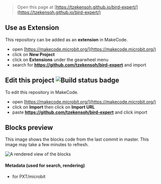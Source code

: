 
> Open this page at [https://tzekensoh.github.io/bird-expert/](https://tzekensoh.github.io/bird-expert/)

## Use as Extension

This repository can be added as an **extension** in MakeCode.

* open [https://makecode.microbit.org/](https://makecode.microbit.org/)
* click on **New Project**
* click on **Extensions** under the gearwheel menu
* search for **https://github.com/tzekensoh/bird-expert** and import

## Edit this project ![Build status badge](https://github.com/tzekensoh/bird-expert/workflows/MakeCode/badge.svg)

To edit this repository in MakeCode.

* open [https://makecode.microbit.org/](https://makecode.microbit.org/)
* click on **Import** then click on **Import URL**
* paste **https://github.com/tzekensoh/bird-expert** and click import

## Blocks preview

This image shows the blocks code from the last commit in master.
This image may take a few minutes to refresh.

![A rendered view of the blocks](https://github.com/tzekensoh/bird-expert/raw/master/.github/makecode/blocks.png)

#### Metadata (used for search, rendering)

* for PXT/microbit
<script src="https://makecode.com/gh-pages-embed.js"></script><script>makeCodeRender("{{ site.makecode.home_url }}", "{{ site.github.owner_name }}/{{ site.github.repository_name }}");</script>
